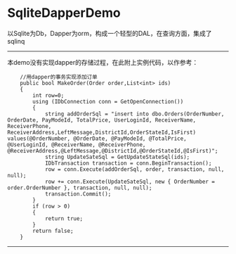 # SqliteDapperDemo
以Sqlite为Db，Dapper为orm，构成一个轻型的DAL，在查询方面，集成了sqlinq

------------------------------------------------------------------------------------------------------
本demo没有实现dapper的存储过程，在此附上实例代码，以作参考：

        //用dapper的事务实现添加订单
        public bool MakeOrder(Order order,List<int> ids)
        {
            int row=0;
            using (IDbConnection conn = GetOpenConnection())
            {
                string addOrderSql = "insert into dbo.Orders(OrderNumber, OrderDate, PayModeId, TotalPrice, UserLoginId, ReceiverName, ReceiverPhone, ReceiverAddress,LeftMessage,DistrictId,OrderStateId,IsFirst) values(@OrderNumber, @OrderDate, @PayModeId, @TotalPrice, @UserLoginId, @ReceiverName, @ReceiverPhone, @ReceiverAddress,@LeftMessage,@DistrictId,@OrderStateId,@IsFirst)";
                string UpdateSateSql = GetUpdateStateSql(ids);
                IDbTransaction transaction = conn.BeginTransaction();
                row = conn.Execute(addOrderSql, order, transaction, null, null);
                row += conn.Execute(UpdateSateSql, new { OrderNumber = order.OrderNumber }, transaction, null, null);
                transaction.Commit();
            }
            if (row > 0)
            {
                return true;
            }
            return false;
        }
  -------------------------------------------------------------------------------------------------------

